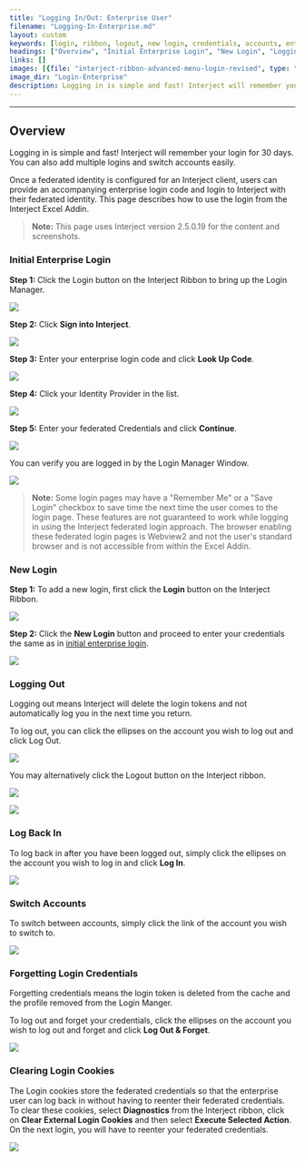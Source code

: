 ```yaml
---
title: "Logging In/Out: Enterprise User"
filename: "Logging-In-Enterprise.md"
layout: custom
keywords: [login, ribbon, logout, new login, credentials, accounts, enterprise, user]
headings: ["Overview", "Initial Enterprise Login", "New Login", "Logging Out", "Log Back In", "Switch Accounts", "Forgetting Login Credentials", "Clearing Login Cookies"]
links: []
images: [{file: "interject-ribbon-advanced-menu-login-revised", type: "png", site: "Interject", cat: "Ribbon", sub: "", report: "", ribbon: "Simple", config: ""},{file: "SignIntoInterjectClick", type: "png", site: "Interject", cat: "Login Manager", sub: "", report: "", ribbon: "", config: ""},{file: "EnterpriseLoginCode", type: "png", site: "Interject", cat: "Enter Credentials", sub: "", report: "", ribbon: "", config: ""},{file: "SelectProvider", type: "png", site: "Interject", cat: "Enter Credentials", sub: "", report: "", ribbon: "", config: ""},{file: "FederatedLogin", type: "png", site: "Interject", cat: "Federated Login", sub: "", report: "", ribbon: "", config: ""},{file: "EnterpriseLoggedIn", type: "png", site: "Interject", cat: "Login Manager", sub: "", report: "", ribbon: "", config: ""},{file: "interject-ribbon-advanced-menu-login-revised", type: "png", site: "Interject", cat: "Ribbon", sub: "", report: "", ribbon: "Simple", config: ""},{file: "NewLogin", type: "png", site: "Interject", cat: "Login Manager", sub: "", report: "", ribbon: "", config: ""},{file: "Logout", type: "png", site: "Interject", cat: "Login Manager", sub: "", report: "", ribbon: "", config: ""},{file: "RibbonLogout", type: "png", site: "Interject", cat: "Ribbon", sub: "", report: "", ribbon: "Simple", config: ""},{file: "LogoutPrompt", type: "png", site: "Interject", cat: "Popup", sub: "Logout", report: "", ribbon: "", config: ""},{file: "LogBackIn", type: "png", site: "Interject", cat: "Login Manager", sub: "", report: "", ribbon: "", config: ""},{file: "SwitchAccounts", type: "png", site: "Interject", cat: "Login Manager", sub: "", report: "", ribbon: "", config: ""},{file: "LogoutForget", type: "png", site: "Interject", cat: "Login Manager", sub: "", report: "", ribbon: "", config: ""},{file: "ClearLoginCookies", type: "png", site: "Interject", cat: "Diagnostics", sub: "Clear External Login Cookies", report: "", ribbon: "Advanced", config: ""}]
image_dir: "Login-Enterprise"
description: Logging in is simple and fast! Interject will remember your login and sign you in automatically subsequent visits.You can also add multiple logins and switch accounts easily.
---
```

* * *

## Overview

Logging in is simple and fast! Interject will remember your login for 30 days. You can also add multiple logins and switch accounts easily.

Once a federated identity is configured for an Interject client, users can provide an accompanying enterprise login code and login to Interject with their federated identity. This page describes how to use the login from the Interject Excel Addin.

<blockquote class=highlight_note>
<b>Note:</b> This page uses Interject version 2.5.0.19 for the content and screenshots.
</blockquote>

### Initial Enterprise Login

**Step 1:** Click the Login button on the Interject Ribbon to bring up the Login Manager.

![](/images/Login-Enterprise/interject-ribbon-advanced-menu-login-revised.png)
<br>

**Step 2:** Click **Sign into Interject**.

![](/images/Login-Enterprise/SignIntoInterjectClick.png)
<br>

**Step 3:** Enter your enterprise login code and click **Look Up Code**.

![](/images/Login-Enterprise/EnterpriseLoginCode.png)
<br>

**Step 4:** Click your Identity Provider in the list.

![](/images/Login-Enterprise/SelectProvider.png)
<br>

**Step 5:** Enter your federated Credentials and click **Continue**. 

![](/images/Login-Enterprise/FederatedLogin.png)
<br>

You can verify you are logged in by the Login Manager Window.

![](/images/Login-Enterprise/EnterpriseLoggedIn.png)
<br>

<blockquote class=highlight_note>
<b>Note:</b> Some login pages may have a "Remember Me" or a "Save Login" checkbox to save time the next time the user comes to the login page. These features are not guaranteed to work while logging in using the Interject federated login approach. The browser enabling these federated login pages is Webview2 and not the user's standard browser and is not accessible from within the Excel Addin.
</blockquote>

### New Login

**Step 1:** To add a new login, first click the **Login** button on the Interject Ribbon.

![](/images/Login-Enterprise/interject-ribbon-advanced-menu-login-revised.png)
<br>

**Step 2:** Click the **New Login** button and proceed to enter your credentials the same as in [initial enterprise login](#initial-enterprise-login).

![](/images/Login-Enterprise/NewLogin.png)
<br>

### Logging Out

Logging out means Interject will delete the login tokens and not automatically log you in the next time you return.

To log out, you can click the ellipses on the account you wish to log out and click Log Out.

![](/images/Login-Enterprise/Logout.png)
<br>

You may alternatively click the Logout button on the Interject ribbon.

![](/images/Login-Enterprise/RibbonLogout.png)
<br>

![](/images/Login-Enterprise/LogoutPrompt.png)
<br>

### Log Back In

To log back in after you have been logged out, simply click the ellipses on the account you wish to log in and click **Log In**.

![](/images/Login-Enterprise/LogBackIn.png)
<br>

### Switch Accounts

To switch between accounts, simply click the link of the account you wish to switch to.

![](/images/Login-Enterprise/SwitchAccounts.png)
<br>

### Forgetting Login Credentials

Forgetting credentials means the login token is deleted from the cache and the profile removed from the Login Manger. 

To log out and forget your credentials, click the ellipses on the account you wish to log out and forget and click **Log Out & Forget**.

![](/images/Login-Enterprise/LogoutForget.png)
<br>

### Clearing Login Cookies

The Login cookies store the federated credentials so that the enterprise user can log back in without having to reenter their federated credentials. To clear these cookies, select **Diagnostics** from the Interject ribbon, click on **Clear External Login Cookies** and then select **Execute Selected Action**. On the next login, you will have to reenter your federated credentials.

![](/images/Login-Enterprise/ClearLoginCookies.png)
<br>
